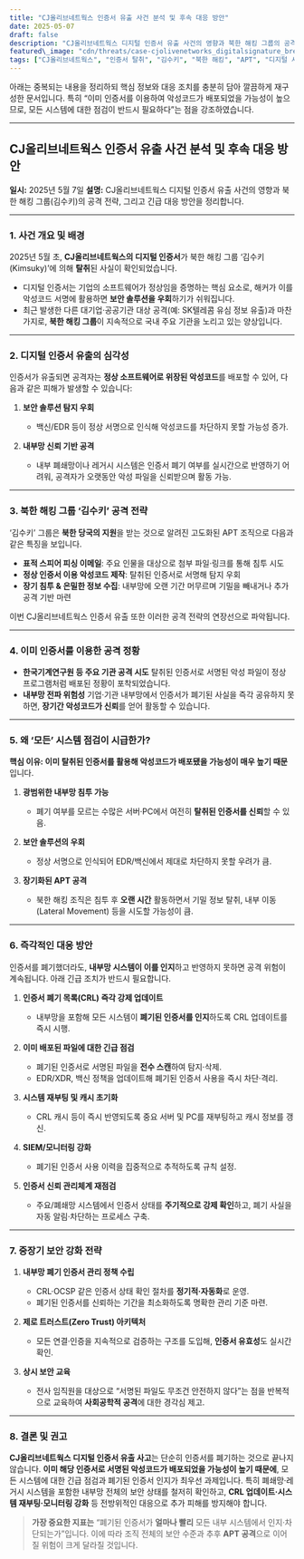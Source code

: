 ```yaml
---
title: "CJ올리브네트웍스 인증서 유출 사건 분석 및 후속 대응 방안"
date: 2025-05-07
draft: false
description: "CJ올리브네트웍스 디지털 인증서 유출 사건의 영향과 북한 해킹 그룹의 공격 전략 분석 및 긴급 대응 방안을 정리했습니다."
featured\_image: "cdn/threats/case-cjolivenetworks_digitalsignature_breach.png"
tags: ["CJ올리브네트웍스", "인증서 탈취", "김수키", "북한 해킹", "APT", "디지털 서명 위협", "보안 사고 대응"]
---
```


아래는 중복되는 내용을 정리하되 핵심 정보와 대응 조치를 충분히 담아 깔끔하게 재구성한 문서입니다. 특히 “이미 인증서를 이용하여 악성코드가 배포되었을 가능성이 높으므로, 모든 시스템에 대한 점검이 반드시 필요하다”는 점을 강조하였습니다.

---

## CJ올리브네트웍스 인증서 유출 사건 분석 및 후속 대응 방안

**일시:** 2025년 5월 7일
**설명:** CJ올리브네트웍스 디지털 인증서 유출 사건의 영향과 북한 해킹 그룹(김수키)의 공격 전략, 그리고 긴급 대응 방안을 정리합니다.

---

### 1. 사건 개요 및 배경

2025년 5월 초, **CJ올리브네트웍스의 디지털 인증서**가 북한 해킹 그룹 ‘김수키(Kimsuky)’에 의해 **탈취**된 사실이 확인되었습니다.

* 디지털 인증서는 기업의 소프트웨어가 정상임을 증명하는 핵심 요소로, 해커가 이를 악성코드 서명에 활용하면 **보안 솔루션을 우회**하기가 쉬워집니다.
* 최근 발생한 다른 대기업·공공기관 대상 공격(예: SK텔레콤 유심 정보 유출)과 마찬가지로, **북한 해킹 그룹**이 지속적으로 국내 주요 기관을 노리고 있는 양상입니다.

---

### 2. 디지털 인증서 유출의 심각성

인증서가 유출되면 공격자는 **정상 소프트웨어로 위장된 악성코드**를 배포할 수 있어, 다음과 같은 피해가 발생할 수 있습니다:

1. **보안 솔루션 탐지 우회**

   * 백신/EDR 등이 정상 서명으로 인식해 악성코드를 차단하지 못할 가능성 증가.
2. **내부망 신뢰 기반 공격**

   * 내부 폐쇄망이나 레거시 시스템은 인증서 폐기 여부를 실시간으로 반영하기 어려워, 공격자가 오랫동안 악성 파일을 신뢰받으며 활동 가능.

---

### 3. 북한 해킹 그룹 ‘김수키’ 공격 전략

‘김수키’ 그룹은 **북한 당국의 지원**을 받는 것으로 알려진 고도화된 APT 조직으로 다음과 같은 특징을 보입니다.

* **표적 스피어 피싱 이메일**: 주요 인물을 대상으로 첨부 파일·링크를 통해 침투 시도
* **정상 인증서 이용 악성코드 제작**: 탈취된 인증서로 서명해 탐지 우회
* **장기 침투 & 은밀한 정보 수집**: 내부망에 오랜 기간 머무르며 기밀을 빼내거나 추가 공격 기반 마련

이번 CJ올리브네트웍스 인증서 유출 또한 이러한 공격 전략의 연장선으로 파악됩니다.

---

### 4. 이미 인증서를 이용한 공격 정황

* **한국기계연구원 등 주요 기관 공격 시도**
  탈취된 인증서로 서명된 악성 파일이 정상 프로그램처럼 배포된 정황이 포착되었습니다.
* **내부망 전파 위험성**
  기업·기관 내부망에서 인증서가 폐기된 사실을 즉각 공유하지 못하면, **장기간 악성코드가 신뢰**를 얻어 활동할 수 있습니다.

---

### 5. 왜 ‘모든’ 시스템 점검이 시급한가?

**핵심 이유: 이미 탈취된 인증서를 활용해 악성코드가 배포됐을 가능성이 매우 높기 때문**입니다.

1. **광범위한 내부망 침투 가능**

   * 폐기 여부를 모르는 수많은 서버·PC에서 여전히 **탈취된 인증서를 신뢰**할 수 있음.
2. **보안 솔루션의 우회**

   * 정상 서명으로 인식되어 EDR/백신에서 제대로 차단하지 못할 우려가 큼.
3. **장기화된 APT 공격**

   * 북한 해킹 조직은 침투 후 **오랜 시간** 활동하면서 기밀 정보 탈취, 내부 이동(Lateral Movement) 등을 시도할 가능성이 큼.

---

### 6. 즉각적인 대응 방안

인증서를 폐기했더라도, **내부망 시스템이 이를 인지**하고 반영하지 못하면 공격 위험이 계속됩니다. 아래 긴급 조치가 반드시 필요합니다.

1. **인증서 폐기 목록(CRL) 즉각 강제 업데이트**

   * 내부망을 포함해 모든 시스템이 **폐기된 인증서를 인지**하도록 CRL 업데이트를 즉시 시행.
2. **이미 배포된 파일에 대한 긴급 점검**

   * 폐기된 인증서로 서명된 파일을 **전수 스캔**하여 탐지·삭제.
   * EDR/XDR, 백신 정책을 업데이트해 폐기된 인증서 사용을 즉시 차단·격리.
3. **시스템 재부팅 및 캐시 초기화**

   * CRL 캐시 등이 즉시 반영되도록 중요 서버 및 PC를 재부팅하고 캐시 정보를 갱신.
4. **SIEM/모니터링 강화**

   * 폐기된 인증서 사용 이력을 집중적으로 추적하도록 규칙 설정.
5. **인증서 신뢰 관리체계 재점검**

   * 주요/폐쇄망 시스템에서 인증서 상태를 **주기적으로 강제 확인**하고, 폐기 사실을 자동 알림·차단하는 프로세스 구축.

---

### 7. 중장기 보안 강화 전략

1. **내부망 폐기 인증서 관리 정책 수립**

   * CRL·OCSP 같은 인증서 상태 확인 절차를 **정기적·자동화**로 운영.
   * 폐기된 인증서를 신뢰하는 기간을 최소화하도록 명확한 관리 기준 마련.
2. **제로 트러스트(Zero Trust) 아키텍처**

   * 모든 연결·인증을 지속적으로 검증하는 구조를 도입해, **인증서 유효성**도 실시간 확인.
3. **상시 보안 교육**

   * 전사 임직원을 대상으로 “서명된 파일도 무조건 안전하지 않다”는 점을 반복적으로 교육하여 **사회공학적 공격**에 대한 경각심 제고.

---

### 8. 결론 및 권고

**CJ올리브네트웍스 디지털 인증서 유출 사고**는 단순히 인증서를 폐기하는 것으로 끝나지 않습니다. **이미 해당 인증서로 서명된 악성코드가 배포되었을 가능성이 높기 때문에**, 모든 시스템에 대한 긴급 점검과 폐기된 인증서 인지가 최우선 과제입니다. 특히 폐쇄망·레거시 시스템을 포함한 내부망 전체의 보안 상태를 철저히 확인하고, **CRL 업데이트·시스템 재부팅·모니터링 강화** 등 전방위적인 대응으로 추가 피해를 방지해야 합니다.

> **가장 중요한 지표는** “폐기된 인증서가 **얼마나 빨리** 모든 내부 시스템에서 인지·차단되는가”입니다. 이에 따라 조직 전체의 보안 수준과 추후 **APT 공격**으로 이어질 위험이 크게 달라질 것입니다.

